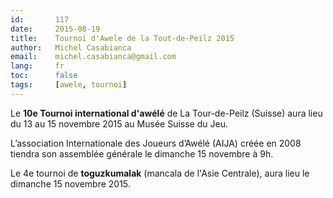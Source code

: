 ```yaml
---
id:       117
date:     2015-08-19
title:    Tournoi d'Awele de la Tout-de-Peilz 2015
author:   Michel Casabianca
email:    michel.casabianca@gmail.com
lang:     fr
toc:      false
tags:     [awele, tournoi]
---
```


Le **10e Tournoi international d'awélé** de La Tour-de-Peilz (Suisse) aura lieu du 13 au 15 novembre 2015 au Musée Suisse du Jeu.

L’association Internationale des Joueurs d’Awélé (AIJA) créée en 2008 tiendra son assemblée générale le dimanche 15 novembre à 9h.

Le 4e tournoi de **toguzkumalak** (mancala de l'Asie Centrale), aura lieu le dimanche 15 novembre 2015.

<!--more-->
